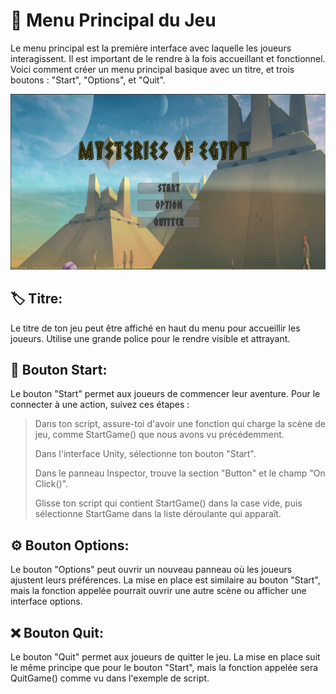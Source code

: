 # 📌 Menu Principal du Jeu
Le menu principal est la première interface avec laquelle les joueurs interagissent. Il est important de le rendre à la fois accueillant et fonctionnel. Voici comment créer un menu principal basique avec un titre, et trois boutons : "Start", "Options", et "Quit".

![Menu](Images/Menu.png)

## 🏷️ Titre:
Le titre de ton jeu peut être affiché en haut du menu pour accueillir les joueurs. Utilise une grande police pour le rendre visible et attrayant.

## 🚀 Bouton Start:
Le bouton "Start" permet aux joueurs de commencer leur aventure. Pour le connecter à une action, suivez ces étapes :

> Dans ton script, assure-toi d'avoir une fonction qui charge la scène de jeu, comme StartGame() que nous avons vu précédemment.
> 
> Dans l'interface Unity, sélectionne ton bouton "Start".
> 
> Dans le panneau Inspector, trouve la section "Button" et le champ "On Click()".
> 
> Glisse ton script qui contient StartGame() dans la case vide, puis sélectionne StartGame dans la liste déroulante qui apparaît.

## ⚙️ Bouton Options:
Le bouton "Options" peut ouvrir un nouveau panneau où les joueurs ajustent leurs préférences. La mise en place est similaire au bouton "Start", mais la fonction appelée pourrait ouvrir une autre scène ou afficher une interface options.

## ❌ Bouton Quit:
Le bouton "Quit" permet aux joueurs de quitter le jeu. La mise en place suit le même principe que pour le bouton "Start", mais la fonction appelée sera QuitGame() comme vu dans l'exemple de script. 
